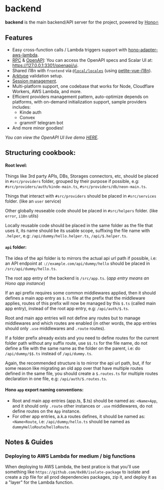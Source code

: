 # backend

**backend** is the main backend/API server for the project, powered by [Hono🔥](https://hono.dev/)

## Features
- Easy cross-function calls / Lambda triggers support with [hono-adapter-aws-lambda](https://github.com/NamesMT/hono-adapter-aws-lambda).
- [RPC](https://hono.dev/docs/guides/rpc) & [OpenAPI](https://github.com/rhinobase/hono-openapi): You can access the OpenAPI specs and Scalar UI at: https://127.0.0.1:3301/openapi/ui.
- Shared i18n with `frontend` via [`@local/locales`]((../../locals/locales/README.md)) (using [petite-vue-i18n](./src/helpers/i18n.ts)).
- [Arktype](https://arktype.io/) validation setup.
- [Session management](./src/middlewares/session.ts).
- Multi-platform support, one codebase that works for Node, Cloudflare Workers, AWS Lambda, and more.
- Efficient providers management pattern, auto-optimize depends on platforms, with on-demand initialization support, sample providers includes:
  - Kinde auth
  - Convex
  - grammY telegram bot
- And more minor goodies!

*You can view the OpenAPI UI live demo [HERE](https://4yjbmxiunrnigwewec4twf4zl40izfde.lambda-url.ap-southeast-1.on.aws/openapi/ui).*

## Structuring cookbook:
#### Root level:
Things like 3rd party APIs, DBs, Storages connectors, etc, should be placed in `#src/providers` folder, grouped by their purpose if possible, e.g: `#src/providers/auth/kinde-main.ts`, `#src/providers/db/neon-main.ts`.

Things that interact with `#src/providers` should be placed in `#src/services` folder. (like an `user` service)

Other globally reuseable code should be placed in `#src/helpers` folder. (like `error`, `i18n` utils)

Locally reusable code should be placed in the same folder as the file that uses it, its name should be its usable scope, suffixing the file name with `.helper`, e.g: `/api/dummy/hello.helper.ts`, `/api/$.helper.ts`.

#### `api` folder:
The idea of the api folder is to mirrors the actual api url path if possible, i.e: an API endpoint at `://example.com/api/dummy/hello` should be placed in `/src/api/dummy/hello.ts`.

The root app entry of the backend is `/src/app.ts`. (*app entry means an Hono app instance*)

If an api prefix requires some common middlewares applied, then it should defines a main app entry as `$.ts` file at the prefix that the middleware applies, routes of this prefix will now be managed by this `$.ts` (called main app entry), instead of the root app entry, e.g: `/api/auth/$.ts`.

Root and main app entries will not define any routes but to manage middlewares and which routes are enabled (in other words, the app entries should only `.use` middlewares and `.route` routes).

If a folder prefix already exists and you need to define routes for the current folder path without any suffix route, use `$$.ts` for the file name, do not define a file with the same name as the folder on the parent, i.e: do `/api/dummy/$$.ts` instead of `/api/dummy.ts`.

Again, the recommended structure is to mirror the api url path, but, if for some reason like migrating an old app over that have multiple routes defined in the same file, you should create a `$.routes.ts` for multiple routes declaration in one file, e.g: `/api/auth/$.routes.ts`.

#### Hono `app` export naming conventions:
* Root and main app entries (app.ts, $.ts) should be named as: `<Name>App`, and it should only `.route` other instances or `.use` middlewares, do not define routes on the `App` instance.
* For other app entries, a.k.a routes defines, it should be named as: `<Name>Route`, i.e: `/api/dummy/hello.ts` should be named as `dummyHelloRoute`/`helloRoute`.

## Notes & Guides

### Deploying to AWS Lambda for medium / big functions

When deploying to AWS Lambda, the best pratice is that you'll use something like `https://github.com/0x80/isolate-package` to isolate and create a zip file for all prod dependencies packages, zip it, and deploy it as a "layer" for the Lambda function.
